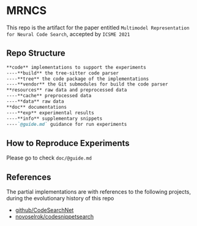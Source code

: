# MRNCS

This repo is the artifact for the paper entitled `Multimodel Representation for Neural Code Search`, accepted by `ICSME 2021`

## Repo Structure

```markdown
**code** implementations to support the experiments
----**build** the tree-sitter code parser
----**tree** the code package of the implementations
----**vendor** the Git submodules for build the code parser
**resources** raw data and preprocessed data
----**cache** preprocessed data
----**data** raw data
**doc** documentations
----**exp** experimental results
----**info** supplementary snippets
----`@guide.md` guidance for run experiments
```

## How to Reproduce Experiments

Please go to check `doc/@guide.md`

## References

The partial implementations are with references to the following projects, during the evolutionary history of this repo

- [github/CodeSearchNet](https://github.com/github/CodeSearchNet)
- [novoselrok/codesnippetsearch](https://github.com/novoselrok/codesnippetsearch)

